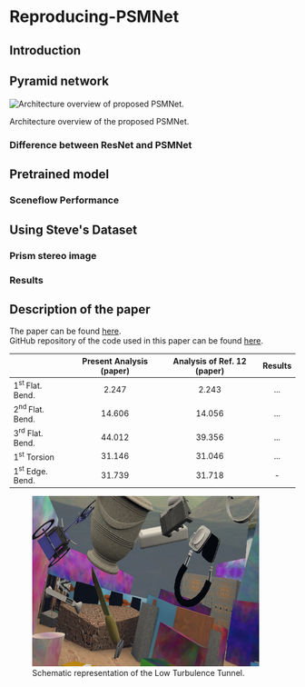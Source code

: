 # Reproducing-PSMNet

## Introduction

## Pyramid network

<img align="center" src="https://user-images.githubusercontent.com/11732099/43501836-1d32897c-958a-11e8-8083-ad41ec26be17.jpg" alt="Architecture overview of proposed PSMNet." /><figcaption aria-hidden="true">Architecture overview of the proposed PSMNet.</figcaption>

### Difference between ResNet and PSMNet

## Pretrained model

### Sceneflow Performance

## Using Steve's Dataset

### Prism stereo image

### Results


## Description of the paper
The paper can be found [here](https://arxiv.org/abs/1803.08669).  
GitHub repository of the code used in this paper can be found [here](https://github.com/JiaRenChang/PSMNet).

|                                | Present Analysis (paper) | Analysis of Ref. 12 (paper) | Results |
|:-------------------------------|:------------------------:|:---------------------------:|:-------:|
| 1<sup>st </sup> Flat. Bend.    |          2.247           |            2.243            |   ...   |
| 2<sup>nd </sup> Flat. Bend.    |          14.606          |           14.056            |   ...   |
| 3<sup>rd</sup> Flat. Bend. |          44.012          |           39.356            |   ...   |
| 1<sup>st</sup> Torsion     |          31.146          |           31.046            |   ...   |
| 1<sup>st</sup> Edge. Bend.    |          31.739          |           31.718            |   \-    |



<figure>
<img src="L.webp" id="fig:windtunnel"  height="300" width="400" alt="Schematic representation of the Low Turbulence Tunnel." /><figcaption aria-hidden="true">Schematic representation of the Low Turbulence Tunnel.</figcaption>
</figure>



